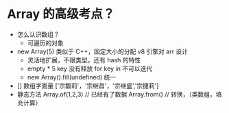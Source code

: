 # Array 的高级考点？

- 怎么认识数组？
  - 可遍历的对象
- new Array(5)
  类似于 C++，固定大小的分配 v8 引擎对 arr 设计
  - 灵活地扩展，不限类型，还有 hash 的特性
  - empty * 5 key 没有释放 for key in 不可以迭代
  - new Array().fill(undefined) 统一
- [] 数组字面量
  ['宗馥莉'，'宗继昌'，'宗继盛','宗捷莉']
- 静态方法
  Array.of(1,2,3) // 已经有了数据
  Array.from() // 转换，（类数组，填充计算）

